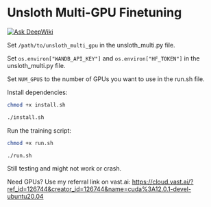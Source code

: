 # Unsloth Multi-GPU Finetuning

[![Ask DeepWiki](https://deepwiki.com/badge.svg)](https://deepwiki.com/isaiahbjork/unsloth_multi_gpu)

Set `/path/to/unsloth_multi_gpu` in the unsloth_multi.py file.

Set `os.environ["WANDB_API_KEY"]` and `os.environ["HF_TOKEN"]` in the unsloth_multi.py file.

Set `NUM_GPUS` to the number of GPUs you want to use in the run.sh file.

Install dependencies:
```bash
chmod +x install.sh
```

```bash
./install.sh
```

Run the training script:
```bash
chmod +x run.sh
```

```bash
./run.sh
```

Still testing and might not work or crash.


Need GPUs? Use my referral link on vast.ai:
https://cloud.vast.ai/?ref_id=126744&creator_id=126744&name=cuda%3A12.0.1-devel-ubuntu20.04